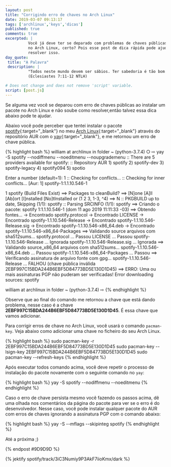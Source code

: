 ```yaml
---
layout: post
title: "Corrigindo erro de chaves no Arch Linux"
date: 2019-03-07 09:13:17
tags: ['archlinux','keys','dicas']
published: true
comments: true
excerpted: |
          Você já deve ter se deparado com problemas de chaves públicas ao instalar um pacote
          no Arch Linux, certo? Pois esse post de dica rápida pode ajudar a você a
          resolver isso.
day_quote:
 title: "A Palavra"
 description: |
          "Todos neste mundo devem ser sábios. Ter sabedoria é tão bom como receber uma herança. A sabedoria é melhor do que o dinheiro. A vantagem da sabedoria é que ela conserva a vida da gente." </br>
          (Eclesiastes 7:11-12 NTLH)

# Does not change and does not remove 'script' variable.
script: [post.js]
---
```


<!-- Write from here your post !!! -->

Se alguma vez você se deparou com erro de chaves públicas ao instalar um pacote no Arch Linux e não soube como resolver,então talvez essa dica abaixo pode te ajudar.

Abaixo você pode perceber que tentei instalar o pacote [spotify](https://aur.archlinux.org/packages/spotify){:target="_blank"} no meu [Arch Linux](https://archlinux.org){:target="_blank"} através do repositório AUR com o [yay](https://aur.archlinux.org/packages/yay/){:target="_blank"}, e me retornou um erro de chave pública.

{% highlight bash  %}
  william at archlinux in folder ~ (python-3.7.4) ○
 ⇨ yay -S spotify --nodiffmenu --noeditmenu --noupgrademenu
:: There are 5 providers available for spotify:
:: Repository AUR
    1) spotify 2) spotify-dev 3) spotify-legacy 4) spotify094 5) spotio

Enter a number (default=1): 1
:: Checking for conflicts...
:: Checking for inner conflicts...
[Aur: 1]  spotify-1:1.1.10.546-1

  1 spotify                                  (Build Files Exist)
==> Packages to cleanBuild?
==> [N]one [A]ll [Ab]ort [I]nstalled [No]tInstalled or (1 2 3, 1-3, ^4)
==> N
:: PKGBUILD up to date, Skipping (1/1): spotify
:: Parsing SRCINFO (1/1): spotify
==> Criando o pacote: spotify 1:1.1.10.546-1 (dom 11 ago 2019 11:11:33 -03)
==> Obtendo fontes...
  -> Encontrado spotify.protocol
  -> Encontrado LICENSE
  -> Encontrado spotify-1.1.10.546-Release
  -> Encontrado spotify-1.1.10.546-Release.sig
  -> Encontrado spotify-1.1.10.546-x86_64.deb
  -> Encontrado spotify-1.1.10.546-x86_64-Packages
==> Validando source arquivos com sha512sums...
    spotify.protocol ... Passou
    LICENSE ... Passou
    spotify-1.1.10.546-Release ... Ignorada
    spotify-1.1.10.546-Release.sig ... Ignorada
==> Validando source_x86_64 arquivos com sha512sums...
    spotify-1.1.10.546-x86_64.deb ... Passou
    spotify-1.1.10.546-x86_64-Packages ... Passou
==> Verificando assinatura de arquivo fonte com gpg...
    spotify-1.1.10.546-Release ... FALHOU (chave pública inválida 2EBF997C15BDA244B6EBF5D84773BD5E130D1D45)
==> ERRO: Uma ou mais assinaturas PGP não puderam ser verificadas!
Error downloading sources: spotify

  william at archlinux in folder ~ (python-3.7.4)
 ⇨
{% endhighlight %}

Observe que ao final do comando me retornou a chave que está dando problema, nesse caso é a chave **2EBF997C15BDA244B6EBF5D84773BD5E130D1D45**. É essa chave que vamos adicionar.

Para corrigir erros de chave no Arch Linux, você usará o comando `pacman-key`. Veja abaixo como adicionar uma chave no ficheiro do seu Arch Linux.

{% highlight bash  %}
sudo pacman-key -r 2EBF997C15BDA244B6EBF5D84773BD5E130D1D45
sudo pacman-key --lsign-key 2EBF997C15BDA244B6EBF5D84773BD5E130D1D45
sudo pacman-key --refresh-keys
{% endhighlight %}

Após executar todos comando acima, você deve repetir o processo de instalação do pacote novamente com o seguinte comando no `yay`:

{% highlight bash  %}
yay -S spotify --nodiffmenu --noeditmenu
{% endhighlight %}

Caso o erro de chave persista mesmo você fazendo os passos acima, dê uma olhada nos comentários da página do pacote para ver se o erro é do desenvolvedor. Nesse caso, você pode instalar qualquer pacote do AUR com erros de chaves ignorando a assinatura PGP com o comando abaixo:

{% highlight bash  %}
yay -S --mflags --skipinteg spotify
{% endhighlight %}


Até a próxima ;)

{% endpost #9D9D9D %}

{% jektify spotify/track/3iC3Numiy9P3AkF7iioKmx/dark %}